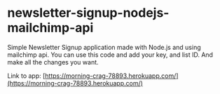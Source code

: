 # newsletter-signup-nodejs-mailchimp-api
Simple Newsletter Signup application made with Node.js and using mailchimp api.
You can use this code and add your key, and list ID. And make all the changes you want.

Link to app:
[https://morning-crag-78893.herokuapp.com/](https://morning-crag-78893.herokuapp.com/)

